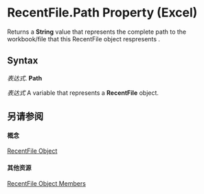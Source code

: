 
# RecentFile.Path Property (Excel)

Returns a  **String** value that represents the complete path to the workbook/file that this RecentFile object respresents .


## Syntax

 _表达式_. **Path**

 _表达式_ A variable that represents a **RecentFile** object.


## 另请参阅


#### 概念


[RecentFile Object](39d0a969-179d-a7bd-e5ab-7baf7930712a.md)
#### 其他资源


[RecentFile Object Members](http://msdn.microsoft.com/library/af06db48-f17a-9039-d252-728001dea3dc%28Office.15%29.aspx)
